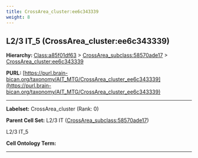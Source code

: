 ```yaml
---
title: CrossArea_cluster:ee6c343339
weight: 8
---
```

## L2/3 IT_5 (CrossArea_cluster:ee6c343339)
<b>Hierarchy: </b>
[Class:a85f01df63](../Class_a85f01df63) >
[CrossArea_subclass:58570ade17](../CrossArea_subclass_58570ade17) >
[CrossArea_cluster:ee6c343339](../CrossArea_cluster_ee6c343339)

**PURL:** [https://purl.brain-bican.org/taxonomy/AIT_MTG/CrossArea_cluster_ee6c343339](https://purl.brain-bican.org/taxonomy/AIT_MTG/CrossArea_cluster_ee6c343339)

---


**Labelset:** CrossArea_cluster (Rank: 0)

**Parent Cell Set:** L2/3 IT ([CrossArea_subclass:58570ade17](../CrossArea_subclass_58570ade17))

L2/3 IT_5


**Cell Ontology Term:** 

[MARKER GENES.]: #


---

[TRANSFERRED ANNOTATIONS.]: #


[AUTHOR ANNOTATION FIELDS.]: #

